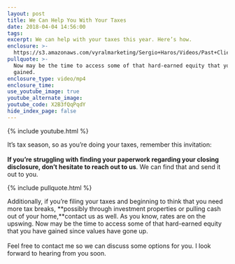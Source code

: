 ```yaml
---
layout: post
title: We Can Help You With Your Taxes
date: 2018-04-04 14:56:00
tags:
excerpt: We can help with your taxes this year. Here’s how.
enclosure: >-
  https://s3.amazonaws.com/vyralmarketing/Sergio+Haros/Videos/Past+Clients/We+Can+Help+You+With+Your+Taxes+-San+Diego+Mortgage.mp4
pullquote: >-
  Now may be the time to access some of that hard-earned equity that you have
  gained.
enclosure_type: video/mp4
enclosure_time:
use_youtube_image: true
youtube_alternate_image:
youtube_code: X2B3fQqPqdY
hide_index_page: false
---
```


{% include youtube.html %}

It’s tax season, so as you’re doing your taxes, remember this invitation:<br><br>**If you’re struggling with finding your paperwork regarding your closing disclosure, don’t hesitate to reach out to us**. We can find that and send it out to you.

{% include pullquote.html %}

Additionally, if you’re filing your taxes and beginning to think that you need more tax breaks, **possibly through investment properties or pulling cash out of your home,**contact us as well. As you know, rates are on the upswing. Now may be the time to access some of that hard-earned equity that you have gained since values have gone up.<br><br>Feel free to contact me so we can discuss some options for you. I look forward to hearing from you soon.